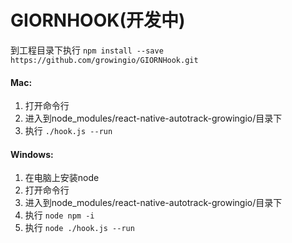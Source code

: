 # GIORNHOOK(开发中)

到工程目录下执行
`npm install --save https://github.com/growingio/GIORNHook.git`

#### Mac:
1. 打开命令行
2. 进入到node_modules/react-native-autotrack-growingio/目录下
3. 执行 `./hook.js --run`

#### Windows:
1. 在电脑上安装node
2. 打开命令行
3. 进入到node_modules/react-native-autotrack-growingio/目录下
4. 执行 `node npm -i`
5. 执行 `node ./hook.js --run`
